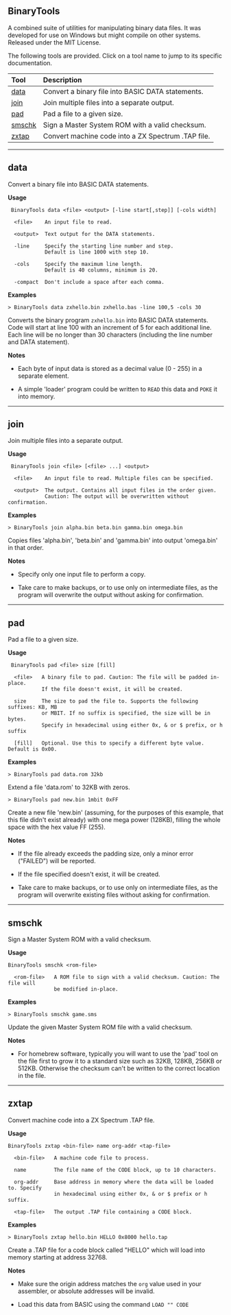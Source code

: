 
BinaryTools
-----------

A combined suite of utilities for manipulating binary data files.
It was developed for use on Windows but might compile on other systems.
Released under the MIT License.

The following tools are provided. Click on a tool name to jump to its specific documentation.

Tool  |Description
:---|:------------
[data](#data) | Convert a binary file into BASIC DATA statements.
[join](#join) | Join multiple files into a separate output.
[pad](#pad) | Pad a file to a given size.
[smschk](#smschk) | Sign a Master System ROM with a valid checksum.
[zxtap](#zxtap) | Convert machine code into a ZX Spectrum .TAP file.


---

## data

Convert a binary file into BASIC DATA statements.

**Usage**
```
 BinaryTools data <file> <output> [-line start[,step]] [-cols width]

  <file>    An input file to read.

  <output>  Text output for the DATA statements.

  -line     Specify the starting line number and step.
            Default is line 1000 with step 10.

  -cols     Specify the maximum line length.
            Default is 40 columns, minimum is 20.

  -compact  Don't include a space after each comma.
```

**Examples**

```> BinaryTools data zxhello.bin zxhello.bas -line 100,5 -cols 30```

Converts the binary program `zxhello.bin` into BASIC DATA statements. Code will start at line 100 with an increment of 5 for each additional line. Each line will be no longer than 30 characters (including the line number and DATA statement).

**Notes**

* Each byte of input data is stored as a decimal value (0 - 255) in a separate element.

* A simple 'loader' program could be written to `READ` this data and `POKE` it into memory.

---

## join

Join multiple files into a separate output.

**Usage**
```
 BinaryTools join <file> [<file> ...] <output>

  <file>    An input file to read. Multiple files can be specified.

  <output>  The output. Contains all input files in the order given.
            Caution: The output will be overwritten without confirmation.
```

**Examples**

```> BinaryTools join alpha.bin beta.bin gamma.bin omega.bin```

Copies files 'alpha.bin', 'beta.bin' and 'gamma.bin' into output 'omega.bin' in that order.

**Notes**

* Specify only one input file to perform a copy.

* Take care to make backups, or to use only on intermediate files, as the program will overwrite the output without asking for confirmation.


---

## pad

Pad a file to a given size.

**Usage**
```
 BinaryTools pad <file> size [fill]

  <file>   A binary file to pad. Caution: The file will be padded in-place.
           If the file doesn't exist, it will be created.

  size     The size to pad the file to. Supports the following suffixes: KB, MB
           or MBIT. If no suffix is specified, the size will be in bytes.
           Specify in hexadecimal using either 0x, & or $ prefix, or h suffix

  [fill]   Optional. Use this to specify a different byte value. Default is 0x00.
```

**Examples**

```> BinaryTools pad data.rom 32kb```

Extend a file 'data.rom' to 32KB with zeros.

```> BinaryTools pad new.bin 1mbit 0xFF```

Create a new file 'new.bin' (assuming, for the purposes of this example, that this file didn't exist already) with one mega power (128KB), filling the whole space with the hex value FF (255).

**Notes**

* If the file already exceeds the padding size, only a minor error ("FAILED") will be reported.

* If the file specified doesn't exist, it will be created.

* Take care to make backups, or to use only on intermediate files, as the program will overwrite existing files without asking for confirmation.


---

## smschk

Sign a Master System ROM with a valid checksum.

**Usage**
```
BinaryTools smschk <rom-file>

  <rom-file>   A ROM file to sign with a valid checksum. Caution: The file will
               be modified in-place.
```

**Examples**

```> BinaryTools smschk game.sms```

Update the given Master System ROM file with a valid checksum.

**Notes**

* For homebrew software, typically you will want to use the 'pad' tool on the file first to grow it to a standard size such as 32KB, 128KB, 256KB or 512KB. Otherwise the checksum can't be written to the correct location in the file.

---

## zxtap

Convert machine code into a ZX Spectrum .TAP file.

**Usage**
```
BinaryTools zxtap <bin-file> name org-addr <tap-file>

  <bin-file>   A machine code file to process.

  name         The file name of the CODE block, up to 10 characters.

  org-addr     Base address in memory where the data will be loaded to. Specify
               in hexadecimal using either 0x, & or $ prefix or h suffix.

  <tap-file>   The output .TAP file containing a CODE block.
```

**Examples**

```> BinaryTools zxtap hello.bin HELLO 0x8000 hello.tap```

Create a .TAP file for a code block called "HELLO" which will load into memory starting at address 32768. 

**Notes**

* Make sure the origin address matches the `org` value used in your assembler, or absolute addresses will be invalid.

* Load this data from BASIC using the command `LOAD "" CODE`




